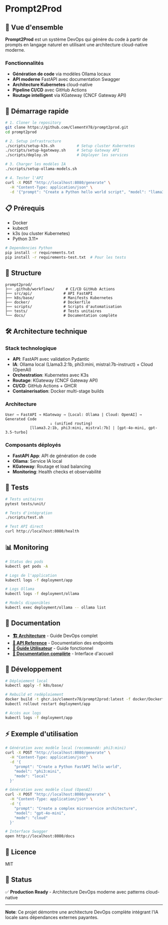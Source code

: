 # Prompt2Prod

## 🎯 Vue d'ensemble

**Prompt2Prod** est un système DevOps qui génère du code à partir de prompts en langage naturel en utilisant une architecture cloud-native moderne.

### Fonctionnalités

- **Génération de code** via modèles Ollama locaux
- **API moderne** FastAPI avec documentation Swagger
- **Architecture Kubernetes** cloud-native
- **Pipeline CI/CD** avec GitHub Actions
- **Routage intelligent** via KGateway (CNCF Gateway API)

## 🚀 Démarrage rapide

```bash
# 1. Cloner le repository
git clone https://github.com/ClementV78/prompt2prod.git
cd prompt2prod

# 2. Setup infrastructure
./scripts/setup-k3s.sh          # Setup cluster Kubernetes
./scripts/setup-kgateway.sh     # Setup Gateway API
./scripts/deploy.sh             # Déployer les services

# 3. Charger les modèles IA
./scripts/setup-ollama-models.sh

# 4. Tester l'API
curl -X POST "http://localhost:8080/generate" \
  -H "Content-Type: application/json" \
  -d '{"prompt": "Create a Python hello world script", "model": "llama3.2:1b", "mode": "local"}'
```

## 📋 Prérequis

- Docker
- kubectl 
- k3s (ou cluster Kubernetes)
- Python 3.11+

```bash
# Dependencies Python
pip install -r requirements.txt
pip install -r requirements-test.txt  # Pour les tests
```

## 📁 Structure

```
prompt2prod/
├── .github/workflows/     # CI/CD GitHub Actions
├── src/api/              # API FastAPI
├── k8s/base/             # Manifests Kubernetes  
├── docker/               # Dockerfile
├── scripts/              # Scripts d'automatisation
├── tests/                # Tests unitaires
└── docs/                 # Documentation complète
```

## 🛠️ Architecture technique

### Stack technologique

- **API**: FastAPI avec validation Pydantic
- **IA**: Ollama local (Llama3.2:1b, phi3:mini, mistral:7b-instruct) + Cloud (OpenAI)
- **Orchestration**: Kubernetes avec K3s
- **Routage**: KGateway (CNCF Gateway API)
- **CI/CD**: GitHub Actions + GHCR
- **Containerisation**: Docker multi-stage builds

### Architecture

```
User → FastAPI → KGateway → [Local: Ollama | Cloud: OpenAI] → Generated Code
                    ↓ (unified routing)
           [llama3.2:1b, phi3:mini, mistral:7b] | [gpt-4o-mini, gpt-3.5-turbo]
```

### Composants déployés

- **FastAPI App**: API de génération de code
- **Ollama**: Service IA local 
- **KGateway**: Routage et load balancing
- **Monitoring**: Health checks et observabilité

## 🧪 Tests

```bash
# Tests unitaires
pytest tests/unit/

# Tests d'intégration
./scripts/test.sh

# Test API direct
curl http://localhost:8080/health
```

## 📊 Monitoring

```bash
# Status des pods
kubectl get pods -A

# Logs de l'application
kubectl logs -f deployment/app

# Logs Ollama
kubectl logs -f deployment/ollama

# Models disponibles
kubectl exec deployment/ollama -- ollama list
```

## 📝 Documentation

- **[🏗️ Architecture](https://htmlpreview.github.io/?https://github.com/ClementV78/prompt2prod/blob/main/docs/html/architecture.html)** - Guide DevOps complet
- **[🔌 API Reference](https://htmlpreview.github.io/?https://github.com/ClementV78/prompt2prod/blob/main/docs/html/api-reference.html)** - Documentation des endpoints
- **[👤 Guide Utilisateur](https://htmlpreview.github.io/?https://github.com/ClementV78/prompt2prod/blob/main/docs/html/user-guide.html)** - Guide fonctionnel
- **[📖 Documentation complète](https://htmlpreview.github.io/?https://github.com/ClementV78/prompt2prod/blob/main/docs/html/index.html)** - Interface d'accueil

## 🔧 Développement

```bash
# Déploiement local
kubectl apply -f k8s/base/

# Rebuild et redéploiement
docker build -t ghcr.io/clementv78/prompt2prod:latest -f docker/Dockerfile .
kubectl rollout restart deployment/app

# Accès aux logs
kubectl logs -f deployment/app
```

## ⚡ Exemple d'utilisation

```bash
# Génération avec modèle local (recommandé: phi3:mini)
curl -X POST "http://localhost:8080/generate" \
  -H "Content-Type: application/json" \
  -d '{
    "prompt": "Create a Python FastAPI hello world",
    "model": "phi3:mini", 
    "mode": "local"
  }'

# Génération avec modèle cloud (OpenAI)
curl -X POST "http://localhost:8080/generate" \
  -H "Content-Type: application/json" \
  -d '{
    "prompt": "Create a complex microservice architecture",
    "model": "gpt-4o-mini", 
    "mode": "cloud"
  }'

# Interface Swagger
open http://localhost:8080/docs
```

## 📄 Licence

MIT

## 🚀 Status

✅ **Production Ready** - Architecture DevOps moderne avec patterns cloud-native

---

**Note**: Ce projet démontre une architecture DevOps complète intégrant l'IA locale sans dépendances externes payantes.